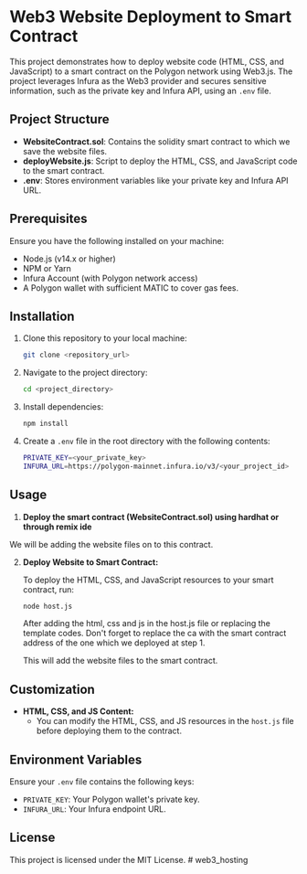 # Web3 Website Deployment to Smart Contract

This project demonstrates how to deploy website code (HTML, CSS, and JavaScript) to a smart contract on the Polygon network using Web3.js. The project leverages Infura as the Web3 provider and secures sensitive information, such as the private key and Infura API, using an `.env` file.

## Project Structure

- **WebsiteContract.sol**: Contains the solidity smart contract to which we save the website files.
- **deployWebsite.js**: Script to deploy the HTML, CSS, and JavaScript code to the smart contract.
- **.env**: Stores environment variables like your private key and Infura API URL.

## Prerequisites

Ensure you have the following installed on your machine:

- Node.js (v14.x or higher)
- NPM or Yarn
- Infura Account (with Polygon network access)
- A Polygon wallet with sufficient MATIC to cover gas fees.

## Installation

1. Clone this repository to your local machine:
    ```bash
    git clone <repository_url>
    ```

2. Navigate to the project directory:
    ```bash
    cd <project_directory>
    ```

3. Install dependencies:
    ```bash
    npm install
    ```

4. Create a `.env` file in the root directory with the following contents:
    ```bash
    PRIVATE_KEY=<your_private_key>
    INFURA_URL=https://polygon-mainnet.infura.io/v3/<your_project_id>
    ```

## Usage

1. **Deploy the smart contract (WebsiteContract.sol) using hardhat or through remix ide**

We will be adding the website files on to this contract.

2. **Deploy Website to Smart Contract:**

    To deploy the HTML, CSS, and JavaScript resources to your smart contract, run:
    ```bash
    node host.js
    ```
    After adding the html, css and js in the host.js file or replacing the template codes. Don't forget to replace the ca with the smart contract address of the one which we deployed at step 1.

    This will add the website files to the smart contract.


## Customization
  
- **HTML, CSS, and JS Content:**
  - You can modify the HTML, CSS, and JS resources in the `host.js` file before deploying them to the contract.

## Environment Variables

Ensure your `.env` file contains the following keys:
- `PRIVATE_KEY`: Your Polygon wallet's private key.
- `INFURA_URL`: Your Infura endpoint URL.

## License

This project is licensed under the MIT License.
#   w e b 3 _ h o s t i n g  
 
